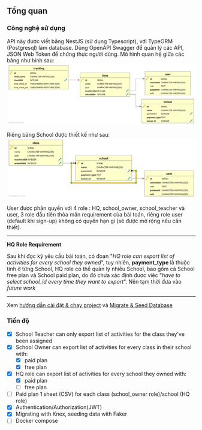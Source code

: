 ## Tổng quan

### Công nghệ sử dụng

API này được viết bằng NestJS (sử dụng Typescript), với TypeORM (Postgresql) làm database.
Dùng OpenAPI Swagger để quản lý các API, JSON Web Token để chứng thực người dùng.
Mô hình quan hệ giữa các bảng như hình sau:
![Database relationship](./relationship.svg)

Riêng bảng School được thiết kế như sau:
![School relationship](./school-relationship.svg)

User được phân quyền với 4 role : HQ, school_owner, school_teacher và user, 3 role đầu tiên thỏa mãn requirement của bài toán, riêng role user (default khi sign-up) không có quyền hạn gì (sẽ được mở rộng nếu cần thiết).

---
**HQ Role Requirement**

Sau khi đọc kỹ yêu cầu bài toán, có đoạn "*HQ role can export list of activities for every school they owned*", tuy nhiên, **payment_type** là thuộc tính ở từng School, HQ role có thể quản lý nhiều School, bao gồm cả School free plan và School paid plan, do đó chưa xác định được việc "*have to select school_id every time they want to export*". Nên tạm thời đưa vào _future work_

---

Xem [hướng dẫn cài đặt & chạy project](/README.md) và  [Migrate & Seed Database](./database.md) 

### Tiến độ 

- [x] School Teacher can only export list of activities for the class they've been assigned
- [x] School Owner can export list of activities for every class in their school with:
  - [x] paid plan 
  - [x] free plan
- [x] HQ role can export list of activities for every school they owned with: 
  - [x] paid plan 
  - [ ] free plan
- [ ] Paid plan 1 sheet (CSV) for each class (school_owner role)/school (HQ role)
- [x] Authentication/Authorization(JWT)
- [x] Migrating with Knex, seeding data with Faker
- [ ] Docker compose
